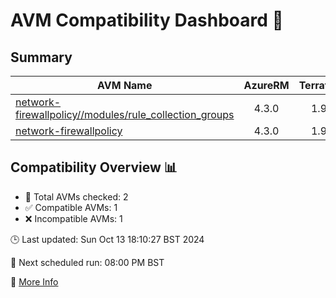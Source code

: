 # AVM Compatibility Dashboard 🚀

<!-- AVM_COMPATIBILITY_DASHBOARD_START -->

## Summary
| AVM Name | AzureRM | Terraform | Module | Compatible |
|----------|:-------:|:---------:|:------:|:----------:|
| [network-firewallpolicy//modules/rule_collection_groups](https://registry.terraform.io/modules/Azure/avm-res-network-firewallpolicy/azurerm/0.3.0/submodules/rule_collection_groups) | 4.3.0 | 1.9.7 | 0.3.0 | ❌ |
| [network-firewallpolicy](https://registry.terraform.io/modules/Azure/avm-res-network-firewallpolicy/azurerm) | 4.3.0 | 1.9.7 | 0.3.0 | ✅ |

## Compatibility Overview 📊
- 🔢 Total AVMs checked: 2
- ✅ Compatible AVMs: 1
- ❌ Incompatible AVMs: 1

🕒 Last updated: Sun Oct 13 18:10:27 BST 2024

🔄 Next scheduled run: 08:00 PM BST

🔗 [More Info](https://github.com/elabx-org/tf-avm-compatability-checker/actions/runs/11316218856)
<!-- AVM_COMPATIBILITY_DASHBOARD_END -->
